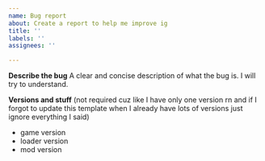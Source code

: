 ```yaml
---
name: Bug report
about: Create a report to help me improve ig
title: ''
labels: ''
assignees: ''

---
```


**Describe the bug**
A clear and concise description of what the bug is. I will try to understand.

**Versions and stuff** (not required cuz like I have only one version rn and if I forgot to update this template when I already have lots of versions just ignore everything I said)
- game version
- loader version
- mod version
